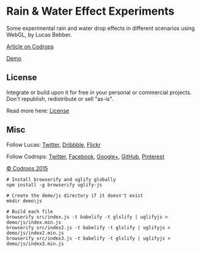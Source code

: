 # Rain & Water Effect Experiments

Some experimental rain and water drop effects in different scenarios using WebGL, by Lucas Bebber.

[Article on Codrops](http://tympanus.net/codrops/?p=25417)

[Demo](http://tympanus.net/Development/RainEffect/)

## License

Integrate or build upon it for free in your personal or commercial projects. Don't republish, redistribute or sell "as-is".

Read more here: [License](http://tympanus.net/codrops/licensing/)

## Misc

Follow Lucas: [Twitter](http://twitter.com/lucasbebber), [Dribbble](https://dribbble.com/lbebber), [Flickr](https://www.flickr.com/lbebber)

Follow Codrops: [Twitter](http://www.twitter.com/codrops), [Facebook](http://www.facebook.com/pages/Codrops/159107397912), [Google+](https://plus.google.com/101095823814290637419), [GitHub](https://github.com/codrops), [Pinterest](http://www.pinterest.com/codrops/)

[© Codrops 2015](http://www.codrops.com)

```
# Install browserify and uglify globally
npm install -g browserify uglify-js

# Create the demo/js directory if it doesn't exist
mkdir demo\js

# Build each file
browserify src/index.js -t babelify -t glslify | uglifyjs > demo/js/index.min.js
browserify src/index2.js -t babelify -t glslify | uglifyjs > demo/js/index2.min.js
browserify src/index3.js -t babelify -t glslify | uglifyjs > demo/js/index3.min.js

```
